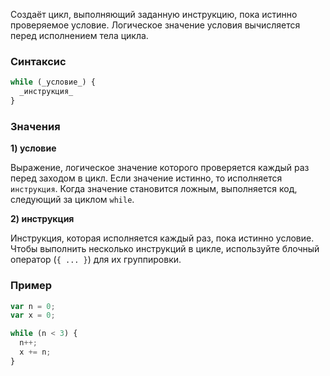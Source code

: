 Cоздаёт цикл, выполняющий заданную инструкцию, пока истинно проверяемое условие. Логическое значение условия вычисляется перед исполнением тела цикла.

### Синтаксис
```javascript
while (_условие_) {
  _инструкция_
}
```

### Значения 
__1) условие__

Выражение, логическое значение которого проверяется каждый раз перед заходом в цикл. Если значение истинно, то исполняется `инструкция`. Когда значение становится ложным, выполняется код, следующий за циклом `while`.

__2) инструкция__

Инструкция, которая исполняется каждый раз, пока истинно условие. Чтобы выполнить несколько инструкций в цикле, используйте блочный оператор (`{ ... }`) для их группировки.

### Пример 
```javascript
var n = 0;
var x = 0;

while (n < 3) {
  n++;
  x += n;
}
```
